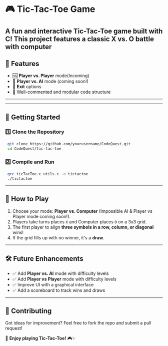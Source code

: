 # 🎮 Tic-Tac-Toe Game

A fun and interactive Tic-Tac-Toe game built with C! This project features a classic X vs. O battle with computer
---

## 📌 Features
- 🆚 **Player vs. Player** mode(Incoming)
- 🧠 **Player vs. AI** mode (coming soon!)
- 🔄 **Exit** options
- 📜 Well-commented and modular code structure

---

---

## 🚀 Getting Started
### 1️⃣ Clone the Repository
```sh
 git clone https://github.com/yourusername/CodeQuest.git
 cd CodeQuest/tic-tac-toe
```
### 2️⃣ Compile and Run
```sh
 gcc ticTacToe.c utils.c -o tictactoe
 ./tictactoe
```

---

## 🎯 How to Play
1. Choose your mode: **Player vs. Computer** (Impossible AI & Player vs Player mode coming soon!).
2. Players take turns places `X` and Computer places `O` on a 3x3 grid.
3. The first player to align **three symbols in a row, column, or diagonal** wins!
4. If the grid fills up with no winner, it's a **draw**.

---

## 🛠 Future Enhancements
- ✅ Add **Player vs. AI** mode with difficulty levels
- ✅ Add **Player vs Player** mode with difficulty levels
- ✅ Improve UI with a graphical interface
- ✅ Add a scoreboard to track wins and draws

---

## 🤝 Contributing
Got ideas for improvement? Feel free to fork the repo and submit a pull request!

📌 **Enjoy playing Tic-Tac-Toe!** 🎮✨
